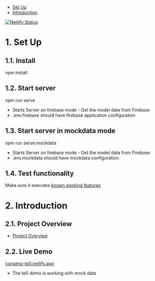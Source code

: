 - [Set Up](#set-up)
- [Introduction](#introduction)

[![Netlify Status](https://api.netlify.com/api/v1/badges/e6b374cb-4167-46de-8a23-9112b20b8d1d/deploy-status)](https://app.netlify.com/sites/consenz-te0/deploys)
# 1. <a id="set-up">Set Up</a>
## 1.1. Install
npm install
## 1.2. Start server
npm run serve
- Starts Server on firebase mode - Get the model data from Firebase
- .env.firebase should have firebase application configuration
## 1.3. Start server in mockdata mode
npm run serve:mockdata
- Starts Server on firebase mode - Get the model data from Firebase
- .env.mockdata should have mockdata configuration.
## 1.4. Test functionality
Make sure it executes [known working features](https://github.com/wonderfloyd/Consenz_Requierments/blob/master/working_features.md/#top)

# 2. <a id="introduction">Introduction</a>
## 2.1. Project Overview
- [Project Overview](./documentation/README.md#top)
## 2.2. <a id="live-demo">Live Demo</a>
[consenz-te0.netlify.app](https://consenz-te0.netlify.app)
- The te0 demo is working with mock data

